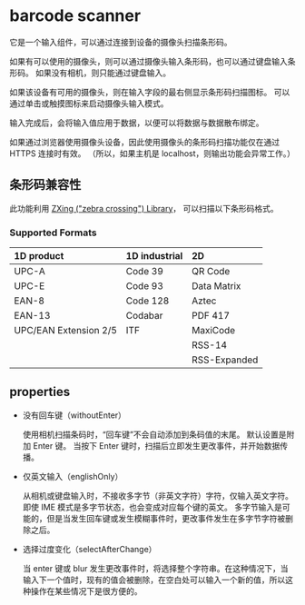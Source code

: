 # barcode scanner

它是一个输入组件，可以通过连接到设备的摄像头扫描条形码。

如果有可以使用的摄像头，则可以通过摄像头输入条形码，也可以通过键盘输入条形码。
如果没有相机，则只能通过键盘输入。

如果该设备有可用的摄像头，则在输入字段的最右侧显示条形码扫描图标。
可以通过单击或触摸图标来启动摄像头输入模式。

输入完成后，会将输入值应用于数据，以便可以将数据与数据散布绑定。

如果通过浏览器使用摄像头设备，因此使用摄像头的条形码扫描功能仅在通过 HTTPS 连接时有效。
（所以，如果主机是 localhost，则输出功能会异常工作。）

## 条形码兼容性

此功能利用 [ZXing ("zebra crossing") Library](https://github.com/zxing/zxing)，
可以扫描以下条形码格式。

### Supported Formats

| 1D product            | 1D industrial | 2D           |
| :-------------------- | :------------ | :----------- |
| UPC-A                 | Code 39       | QR Code      |
| UPC-E                 | Code 93       | Data Matrix  |
| EAN-8                 | Code 128      | Aztec        |
| EAN-13                | Codabar       | PDF 417      |
| UPC/EAN Extension 2/5 | ITF           | MaxiCode     |
|                       |               | RSS-14       |
|                       |               | RSS-Expanded |

## properties

- 没有回车键（withoutEnter）

  使用相机扫描条码时，“回车键”不会自动添加到条码值的末尾。
  默认设置是附加 Enter 键。
  当按下 Enter 键时，扫描后立即发生更改事件，并开始数据传播。

- 仅英文输入（englishOnly）

  从相机或键盘输入时，不接收多字节（非英文字符）字符，仅输入英文字符。
  即使 IME 模式是多字节状态，也会变成对应每个键的英文。
  多字节输入是可能的，但是当发生回车键或发生模糊事件时，更改事件发生在多字节字符被删除之后。

- 选择过度变化（selectAfterChange）

  当 enter 键或 blur 发生更改事件时，将选择整个字符串。在这种情况下，当输入下一个值时，现有的值会被删除，在空白处可以输入一个新的值，所以这种操作在某些情况下是很方便的。
